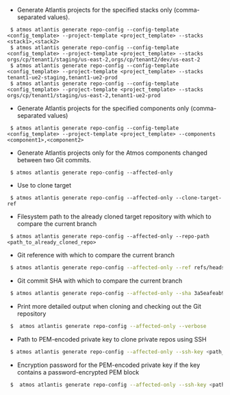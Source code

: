 - Generate Atlantis projects for the specified stacks only (comma-separated values).

```
 $ atmos atlantis generate repo-config --config-template <config_template> --project-template <project_template> --stacks <stack1>,<stack2>
 $ atmos atlantis generate repo-config --config-template <config_template> --project-template <project_template> --stacks orgs/cp/tenant1/staging/us-east-2,orgs/cp/tenant2/dev/us-east-2
 $ atmos atlantis generate repo-config --config-template <config_template> --project-template <project_template> --stacks tenant1-ue2-staging,tenant1-ue2-prod
 $ atmos atlantis generate repo-config --config-template <config_template> --project-template <project_template> --stacks orgs/cp/tenant1/staging/us-east-2,tenant1-ue2-prod
```

- Generate Atlantis projects for the specified components only (comma-separated values)

```
 $ atmos atlantis generate repo-config --config-template <config_template> --project-template <project_template> --components <component1>,<component2>
```
- Generate Atlantis projects only for the Atmos components changed between two Git commits.

```
 $ atmos atlantis generate repo-config --affected-only
```

- Use to clone target

```
 $ atmos atlantis generate repo-config --affected-only --clone-target-ref
```

- Filesystem path to the already cloned target repository with which to compare the current branch

```
 $ atmos atlantis generate repo-config --affected-only --repo-path <path_to_already_cloned_repo>
```

- Git reference with which to compare the current branch

```bash
 $ atmos atlantis generate repo-config --affected-only --ref refs/heads/main
```

- Git commit SHA with which to compare the current branch

```bash
 $ atmos atlantis generate repo-config --affected-only --sha 3a5eafeab90426bd82bf5899896b28cc0bab3073
```

- Print more detailed output when cloning and checking out the Git repository

```bash
 $  atmos atlantis generate repo-config --affected-only --verbose
```

- Path to PEM-encoded private key to clone private repos using SSH

```bash
 $ atmos atlantis generate repo-config --affected-only --ssh-key <path_to_ssh_key>
```

- Encryption password for the PEM-encoded private key if the key contains a password-encrypted PEM block

```bash
 $  atmos atlantis generate repo-config --affected-only --ssh-key <path_to_ssh_key> --ssh-key-password <password>
```